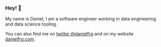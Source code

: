 ### Hey! 👋

My name is Daniel, I am a software engineer working in data engineering and data science tooling.

You can also find me on [twitter @danielfrg](https://twitter.com/danielfrg) and on my website [danielfrg.com](https://danielfrg.com).
